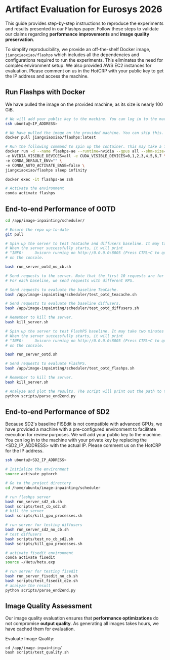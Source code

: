 # Artifact Evaluation for Eurosys 2026
This guide provides step-by-step instructions to reproduce the experiments and results presented in our Flashps paper. Follow these steps to validate our claims regarding **performance improvements** and **image quality preservation**.

To simplify reproducibility, we provide an off-the-shelf Docker image, `jiangxiaoxiao/flashps` which includes all the dependencies and configurations required to run the experiments. This eliminates the need for complex environment setup. We also provided AWS EC2 instances for evaluation. Please comment on us in the HotCRP with your public key to get the IP address and access the machine.

## Run Flashps with Docker
We have pulled the image on the provided machine, as its size is nearly 100 GiB.
```bash
# We will add your public key to the machine. You can log in to the machine with your private key by replacing the <IP_ADDRESS> with the actual IP.
ssh ubuntu@<IP_ADDRESS>

# We have pulled the image on the provided machine. You can skip this. On your machine, you can pull the prebuilt Docker image with the following command.
docker pull jiangxiaoxiao/flashps:latest

# Run the following command to spin up the container. This may take a few minutes.
docker run -d --name flashps-ae --runtime=nvidia --gpus all --shm-size=16g \
-e NVIDIA_VISIBLE_DEVICES=all -e CUDA_VISIBLE_DEVICES=0,1,2,3,4,5,6,7 \
-e CONDA_DEFAULT_ENV="" \
-e CONDA_AUTO_ACTIVATE_BASE=false \
jiangxiaoxiao/flashps sleep infinity

docker exec -it flashps-ae zsh

# Activate the environment
conda activate flashps

```

## End-to-end Performance of OOTD
```bash
cd /app/image-inpainting/scheduler/

# Ensure the repo up-to-date
git pull

# Spin up the server to test TeaCache and diffusers baseline. It may take two minutes to start the server.
# When the server successfully starts, it will print
# "INFO:     Uvicorn running on http://0.0.0.0:8005 (Press CTRL+C to quit)"
# on the console.

bash run_server_ootd_no_cb.sh

# Send requests to the server. Note that the first 10 requests are for warm-up purposes.
# For each baseline, we send requests with different RPS. 

# Send requests to evaluate the baseline TeaCache.
bash /app/image-inpainting/scheduler/test_ootd_teacache.sh

# Send requests to evaluate the baseline diffusers.
bash /app/image-inpainting/scheduler/test_ootd_diffusers.sh

# Remember to kill the server.
bash kill_server.sh

# Spin up the server to test FlashPS baseline. It may take two minutes to start the server.
# When the server successfully starts, it will print
# "INFO:     Uvicorn running on http://0.0.0.0:8005 (Press CTRL+C to quit)"
# on the console.

bash run_server_ootd.sh

# Send requests to evaluate FlashPS.
bash /app/image-inpainting/scheduler/test_ootd_flashps.sh

# Remember to kill the server.
bash kill_server.sh

# Analyze and plot the results. The script will print out the path to the figure.
python scripts/parse_end2end.py

```

## End-to-end Performance of SD2
Because SD2's baseline FISEdit is not compatible with advanced GPUs, we have provided a machine with a pre-configured environment to facilitate execution for review purposes.
We will add your public key to the machine. You can log in to the machine with your private key by replacing the <SD2_IP_ADDRESS> with the actual IP.
Please comment us on the HotCRP for the IP address.

```bash
ssh ubuntu@<SD2_IP_ADDRESS>
```


```bash
# Initialize the environment
source activate pytorch

# Go to the project directory
cd /home/ubuntu/image-inpainting/scheduler

# run flashps server
bash run_server_sd2_cb.sh
bash scripts/test_cb_sd2.sh
# kill the server
bash scripts/kill_gpu_processes.sh

# run server for testing diffusers
bash run_server_sd2_no_cb.sh
# test diffusers
bash scripts/test_no_cb_sd2.sh
bash scripts/kill_gpu_processes.sh

# activate fisedit environment
conda activate fisedit
source ~/Hetu/hetu.exp

# run server for testing fisedit
bash run_server_fisedit_no_cb.sh
bash scripts/test_fisedit_e2e.sh
# analyze the result
python scripts/parse_end2end.py 

```
## Image Quality Assessment
Our image quality evaluation ensures that **performance optimizations** do not compromise **output quality**. 
As generating all images takes hours, we have cached them for evaluation.

Evaluate Image Quality:
```
cd /app/image-inpainting/
bash scripts/test_quality.sh 
```
